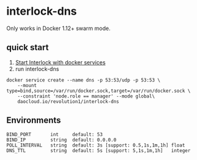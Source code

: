 # interlock-dns

Only works in Docker 1.12+ swarm mode.

## quick start

1. [Start Interlock with docker services](https://github.com/ehazlett/interlock/tree/swarm-services/docs/examples/nginx-services)
2. run interlock-dns

```
docker service create --name dns -p 53:53/udp -p 53:53 \
    --mount type=bind,source=/var/run/docker.sock,target=/var/run/docker.sock \
    --constraint 'node.role == manager' --mode global\
    daocloud.io/revolution1/interlock-dns
```

## Environments

```
BIND_PORT       int     default: 53
BIND_IP         string  default: 0.0.0.0
POLL_INTERVAL   string  default: 3s [support: 0.5,1s,1m,1h] float
DNS_TTL         string  default: 5s [support: 5,1s,1m,1h]   integer
```